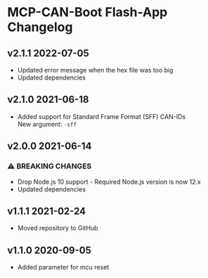 # MCP-CAN-Boot Flash-App Changelog

## v2.1.1 2022-07-05

* Updated error message when the hex file was too big
* Updated dependencies

## v2.1.0 2021-06-18

* Added support for Standard Frame Format (SFF) CAN-IDs  
  New argument: `-sff`

## v2.0.0 2021-06-14

### ⚠ BREAKING CHANGES

* Drop Node.js 10 support - Required Node.js version is now 12.x
* Updated dependencies

## v1.1.1 2021-02-24

* Moved repository to GitHub

## v1.1.0 2020-09-05

* Added parameter for mcu reset
